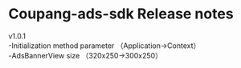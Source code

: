 # Coupang-ads-sdk Release notes<br>

v1.0.1<br>
-Initialization method parameter （Application->Context）<br>
-AdsBannerView size （320x250->300x250）
